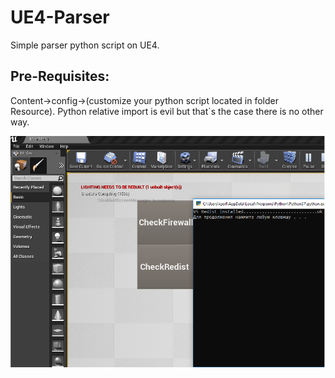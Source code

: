 # UE4-Parser
Simple parser python script on UE4. 

## Pre-Requisites:
Content->config->(customize your python script located in folder Resource). Python relative import is evil but that`s the case there is no other way.

![](screenshots/screen1.jpg)